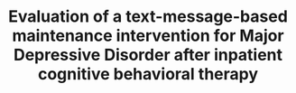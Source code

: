 --- 
abstract: '' 
authors: 
 - S Schlicker
 -  admin
 -  T Middendorf
 -  I Titzler
 -  M Berking
doi: '' 
featured: false 
publication: '*Journal of affective disorders*, 155' 
publication_short: '' 
publishDate: '2018-01-01' 
title: 'Evaluation of a text-message-based maintenance intervention for Major Depressive Disorder after inpatient cognitive behavioral therapy' 
url_code: '' 
url_dataset: '' 
url_pdf: '' 
url_poster: '' 
url_project: '' 
url_slides: '' 
url_source: '' 
url_video: '' 
---